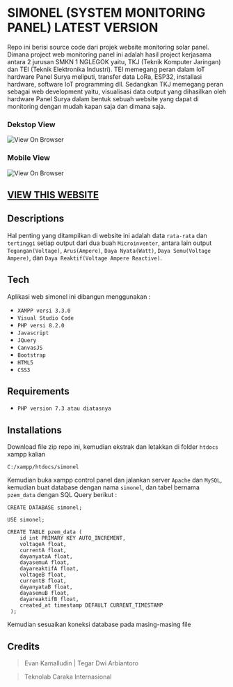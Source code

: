 # SIMONEL (SYSTEM MONITORING PANEL) LATEST VERSION

Repo ini berisi source code dari projek website monitoring solar panel.
Dimana project web monitoring panel ini adalah hasil project kerjasama antara 2 jurusan SMKN 1 NGLEGOK yaitu, TKJ (Teknik Komputer Jaringan) dan TEI (Teknik Elektronika Industri). TEI memegang peran dalam IoT hardware Panel Surya meliputi, transfer data LoRa, ESP32, installasi hardware, software IoT programming dll. Sedangkan TKJ memegang peran sebagai web development yaitu, visualisasi data output yang dihasilkan oleh hardware Panel Surya dalam bentuk sebuah website yang dapat di monitoring dengan mudah kapan saja dan dimana saja.

### Dekstop View
![View On Browser](https://i.postimg.cc/HWNMZ0w2/simonel-dash.png)

### Mobile View
![View On Browser](https://i.postimg.cc/151KmBMM/20230415-135720-COLLAGE.jpg)

## [VIEW THIS WEBSITE](https://simonel.xyz)


## Descriptions

Hal penting yang ditampilkan di website ini adalah data `rata-rata` dan `tertinggi` setiap output dari dua buah `Microinventer`, antara lain output `Tegangan(Voltage)`, `Arus(Ampere)`, `Daya Nyata(Watt)`, `Daya Semu(Voltage Ampere)`, dan `Daya Reaktif(Voltage Ampere Reactive)`.


## Tech

Aplikasi web simonel ini dibangun menggunakan :
- `XAMPP versi 3.3.0`
- `Visual Studio Code`
- `PHP versi 8.2.0`
- `Javascript`
- `JQuery`
- `CanvasJS`
- `Bootstrap`
- `HTML5`
- `CSS3`

## Requirements

- `PHP version 7.3 atau diatasnya`

## Installations

Download file zip repo ini, kemudian ekstrak dan letakkan di folder `htdocs` xampp kalian

```
C:/xampp/htdocs/simonel
```

Kemudian buka xampp control panel dan jalankan server `Apache` dan `MySQL`, kemudian buat database dengan nama `simonel`, dan tabel bernama `pzem_data` dengan SQL Query berikut :

```
CREATE DATABASE simonel;
```
```
USE simonel;
```
```
CREATE TABLE pzem_data (
    id int PRIMARY KEY AUTO_INCREMENT,
    voltageA float,
    currentA float,
    dayanyataA float,
    dayasemuA float,
    dayareaktifA float,
    voltageB float,
    currentB float,
    dayanyataB float,
    dayasemuB float,
    dayareaktifB float,
    created_at timestamp DEFAULT CURRENT_TIMESTAMP
 );
```

Kemudian sesuaikan koneksi database pada masing-masing file




## Credits

> Evan Kamalludin | Tegar Dwi Arbiantoro

> Teknolab Caraka Internasional
